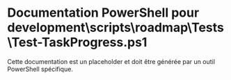 # Documentation PowerShell pour development\scripts\roadmap\Tests\Test-TaskProgress.ps1

Cette documentation est un placeholder et doit être générée par un outil PowerShell spécifique.
